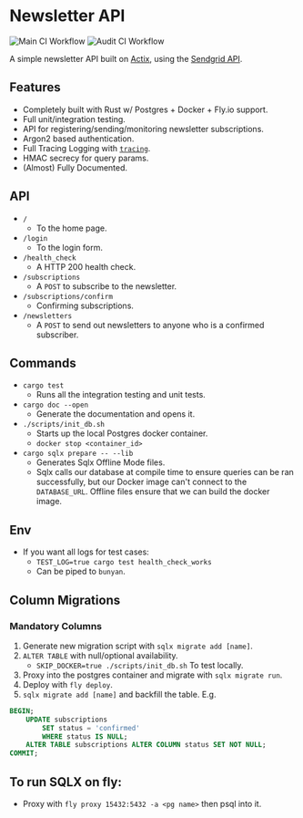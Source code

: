 # Newsletter API

![Main CI Workflow](https://github.com/EvanJP/newsletter/actions/workflows/main.yml/badge.svg)
![Audit CI Workflow](https://github.com/EvanJP/newsletter/actions/workflows/audit.yml/badge.svg)

A simple newsletter API built on [Actix](https://actix.rs/), using the
[Sendgrid API](https://sendgrid.com/en-us).

## Features

- Completely built with Rust w/ Postgres + Docker + Fly.io support.
- Full unit/integration testing.
- API for registering/sending/monitoring newsletter subscriptions.
- Argon2 based authentication.
- Full Tracing Logging with [`tracing`](https://docs.rs/tracing/latest/tracing/).
- HMAC secrecy for query params.
- (Almost) Fully Documented.

## API

- `/`
  - To the home page.
- `/login`
  - To the login form.
- `/health_check`
  - A HTTP 200 health check.
- `/subscriptions`
  - A `POST` to subscribe to the newsletter.
- `/subscriptions/confirm`
  - Confirming subscriptions.
- `/newsletters`
  - A `POST` to send out newsletters to anyone who is a confirmed subscriber.

## Commands

- `cargo test`
  - Runs all the integration testing and unit tests.
- `cargo doc --open`
  - Generate the documentation and opens it.
- `./scripts/init_db.sh`
  - Starts up the local Postgres docker container.
  - `docker stop <container_id>`
- `cargo sqlx prepare -- --lib`
  - Generates Sqlx Offline Mode files.
  - Sqlx calls our database at compile time to ensure queries can be ran
    successfully, but our Docker image can't connect to the `DATABASE_URL`.
    Offline files ensure that we can build the docker image.

## Env

- If you want all logs for test cases:
  - `TEST_LOG=true cargo test health_check_works`
  - Can be piped to `bunyan`.

## Column Migrations

### Mandatory Columns

1. Generate new migration script with `sqlx migrate add [name]`.
2. `ALTER TABLE` with null/optional availability.
   - `SKIP_DOCKER=true ./scripts/init_db.sh` To test locally.
3. Proxy into the postgres container and migrate with `sqlx migrate run`.
4. Deploy with `fly deploy`.
5. `sqlx migrate add [name]` and backfill the table. E.g.

```sql
BEGIN;
    UPDATE subscriptions
        SET status = 'confirmed'
        WHERE status IS NULL;
    ALTER TABLE subscriptions ALTER COLUMN status SET NOT NULL;
COMMIT;
```

## To run SQLX on fly:

- Proxy with `fly proxy 15432:5432 -a <pg name>` then psql into it.
